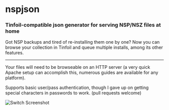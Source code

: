 # nspjson
### Tinfoil-compatible json generator for serving NSP/NSZ files at home

Got NSP backups and tired of re-installing them one by one?  Now you can browse your collection in Tinfoil and queue multiple installs, among its other features.

***

Your files will need to be browseable on an HTTP server (a very quick Apache setup can accomplish this, numerous guides are available for any platform).

Supports basic user/pass authentication, though I gave up on getting special characters in passwords to work.  (pull requests welcome)

![Switch Screenshot](https://i.imgur.com/WHiysyB.jpg)